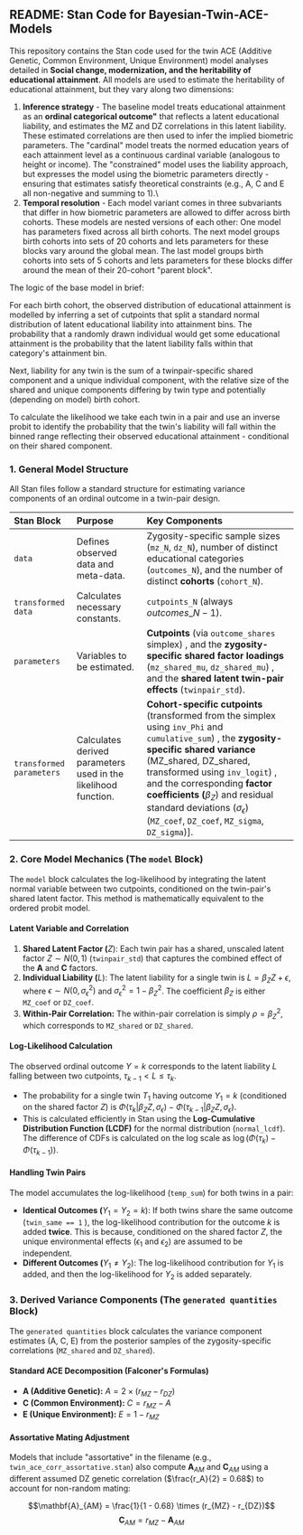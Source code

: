 ## README: Stan Code for Bayesian-Twin-ACE-Models
This repository contains the Stan code used for the twin ACE (Additive Genetic, Common Environment, Unique Environment) model analyses detailed in **Social change, modernization, and the heritability of educational attainment**. All models are used to estimate the heritability of educational attainment, but they vary along two dimensions:

1.  **Inference strategy** - The baseline model treats educational attainment as an **ordinal categorical outcome"** that reflects a latent educational liability, and estimates the MZ and DZ correlations in this latent liability. These estimated correlations are then used to infer the implied biometric parameters. The "cardinal" model treats the normed education years of each attainment level as a continuous cardinal variable (analogous to height or income). The "constrained" model uses the liability approach, but expresses the model using the biometric parameters directly - ensuring that estimates satisfy theoretical constraints (e.g., A, C and E all non-negative and summing to 1).\
2.  **Temporal resolution** - Each model variant comes in three subvariants that differ in how biometric parameters are allowed to differ across birth cohorts. These models are nested versions of each other: One model has parameters fixed across all birth cohorts. The next model groups birth cohorts into sets of 20 cohorts and lets parameters for these blocks vary around the global mean. The last model groups birth cohorts into sets of 5 cohorts and lets parameters for these blocks differ around the mean of their 20-cohort "parent block".

The logic of the base model in brief:

For each birth cohort, the observed distribution of educational attainment is modelled by inferring a set of cutpoints that split a standard normal distribution of latent educational liability into attainment bins. The probability that a randomly drawn individual would get some educational attainment is the probability that the latent liability falls within that category's attainment bin.

Next, liability for any twin is the sum of a twinpair-specific shared component and a unique individual component, with the relative size of the shared and unique components differing by twin type and potentially (depending on model) birth cohort.

To calculate the likelihood we take each twin in a pair and use an inverse probit to identify the probability that the twin's liability will fall within the binned range reflecting their observed educational attainment - conditional on their shared component.

### 1. General Model Structure

All Stan files follow a standard structure for estimating variance components of an ordinal outcome in a twin-pair design.

| Stan Block | Purpose | Key Components |
|:-----------------------|:-----------------------|:-----------------------|
| `data` | Defines observed data and meta-data. | Zygosity-specific sample sizes (`mz_N`, `dz_N`), number of distinct educational categories (`outcomes_N`), and the number of distinct **cohorts** (`cohort_N`). |
| `transformed data` | Calculates necessary constants. | `cutpoints_N` (always $outcomes\_N - 1$). |
| `parameters` | Variables to be estimated. | **Cutpoints** (via `outcome_shares` simplex) , and the **zygosity-specific shared factor loadings** (`mz_shared_mu`, `dz_shared_mu`) , and the **shared latent twin-pair effects** (`twinpair_std`). |
| `transformed parameters` | Calculates derived parameters used in the likelihood function. | **Cohort-specific cutpoints** (transformed from the simplex using `inv_Phi` and `cumulative_sum`) , the **zygosity-specific shared variance** (MZ_shared, DZ_shared, transformed using `inv_logit`) , and the corresponding **factor coefficients (**$\beta_Z$) and residual standard deviations ($\sigma_\epsilon$) (`MZ_coef`, `DZ_coef`, `MZ_sigma`, `DZ_sigma`)]. |

### 2. Core Model Mechanics (The `model` Block)

The `model` block calculates the log-likelihood by integrating the latent normal variable between two cutpoints, conditioned on the twin-pair's shared latent factor. This method is mathematically equivalent to the ordered probit model.

#### Latent Variable and Correlation

1.  **Shared Latent Factor (**$Z$): Each twin pair has a shared, unscaled latent factor $Z \sim N(0, 1)$ (`twinpair_std`) that captures the combined effect of the $\mathbf{A}$ and $\mathbf{C}$ factors.
2.  **Individual Liability (**$L$): The latent liability for a single twin is $L = \beta_Z Z + \epsilon$, where $\epsilon \sim N(0, \sigma_\epsilon^2)$ and $\sigma_\epsilon^2 = 1 - \beta_Z^2$. The coefficient $\beta_Z$ is either `MZ_coef` or `DZ_coef`.
3.  **Within-Pair Correlation:** The within-pair correlation is simply $\rho = \beta_Z^2$, which corresponds to `MZ_shared` or `DZ_shared`.

#### Log-Likelihood Calculation

The observed ordinal outcome $Y=k$ corresponds to the latent liability $L$ falling between two cutpoints, $\tau_{k-1} < L \le \tau_k$.

-   The probability for a single twin $T_1$ having outcome $Y_1=k$ (conditioned on the shared factor $Z$) is $\Phi(\tau_k | \beta_Z Z, \sigma_\epsilon) - \Phi(\tau_{k-1} | \beta_Z Z, \sigma_\epsilon)$.
-   This is calculated efficiently in Stan using the **Log-Cumulative Distribution Function (LCDF)** for the normal distribution (`normal_lcdf`). The difference of CDFs is calculated on the log scale as $\log(\Phi(\tau_k) - \Phi(\tau_{k-1}))$.

#### Handling Twin Pairs

The model accumulates the log-likelihood (`temp_sum`) for both twins in a pair:

-   **Identical Outcomes (**$Y_1 = Y_2 = k$): If both twins share the same outcome (`twin_same == 1` ), the log-likelihood contribution for the outcome $k$ is added **twice**. This is because, conditioned on the shared factor $Z$, the unique environmental effects ($\epsilon_1$ and $\epsilon_2$) are assumed to be independent.
-   **Different Outcomes (**$Y_1 \ne Y_2$): The log-likelihood contribution for $Y_1$ is added, and then the log-likelihood for $Y_2$ is added separately.

### 3. Derived Variance Components (The `generated quantities` Block)

The `generated quantities` block calculates the variance component estimates (A, C, E) from the posterior samples of the zygosity-specific correlations (`MZ_shared` and `DZ_shared`).

#### Standard ACE Decomposition (Falconer's Formulas)

-   **A (Additive Genetic):** $A = 2 \times (r_{MZ} - r_{DZ})$
-   **C (Common Environment):** $C = r_{MZ} - A$
-   **E (Unique Environment):** $E = 1 - r_{MZ}$

#### Assortative Mating Adjustment

Models that include "assortative" in the filename (e.g., `twin_ace_corr_assortative.stan`) also compute $\mathbf{A}_{AM}$ and $\mathbf{C}_{AM}$ using a different assumed DZ genetic correlation ($\frac{r_A}{2} = 0.68$) to account for non-random mating:

$$\mathbf{A}_{AM} = \frac{1}{1 - 0.68} \times (r_{MZ} - r_{DZ})$$ $$\mathbf{C}_{AM} = r_{MZ} - \mathbf{A}_{AM}$$
